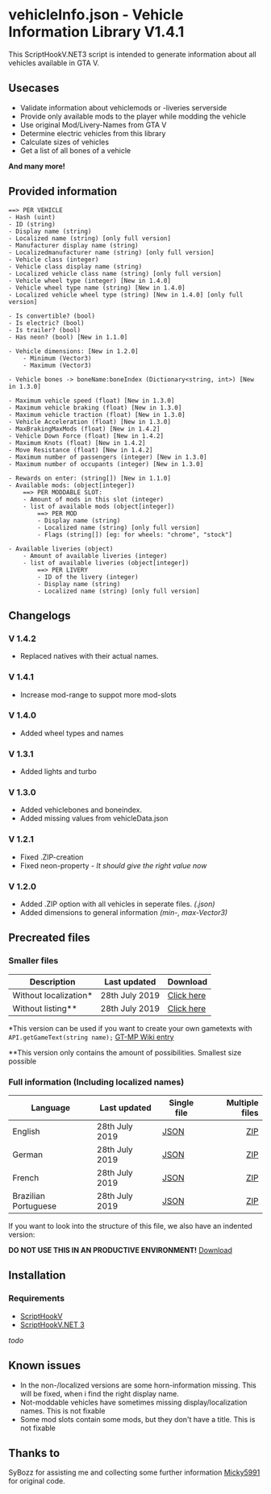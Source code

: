 # vehicleInfo.json - Vehicle Information Library V1.4.1
This ScriptHookV.NET3 script is intended to generate information about all vehicles available in GTA V. 

## Usecases
* Validate information about vehiclemods or -liveries serverside
* Provide only available mods to the player while modding the vehicle
* Use original Mod/Livery-Names from GTA V
* Determine electric vehicles from this library
* Calculate sizes of vehicles
* Get a list of all bones of a vehicle

**And many more!**

## Provided information
```
==> PER VEHICLE
- Hash (uint)
- ID (string)
- Display name (string)
- Localized name (string) [only full version]
- Manufacturer display name (string) 
- Localizedmanufacturer name (string) [only full version]
​- Vehicle class (integer)
​- Vehicle class display name (string)
​- Localized vehicle class name (string) [only full version]
​- Vehicle wheel type (integer) [New in 1.4.0]
​- Vehicle wheel type name (string) [New in 1.4.0]
​- Localized vehicle wheel type (string) [New in 1.4.0] [only full version]
​
- Is convertible? (bool)
- Is electric? (bool)
​- Is trailer? (bool)​
​- Has neon? (bool) [New in 1.1.0]​

- Vehicle dimensions: [New in 1.2.0]
    - Minimum (Vector3) 
    - Maximum (Vector3)
    
- Vehicle bones -> boneName:boneIndex (Dictionary<string, int>) [New in 1.3.0]

- Maximum vehicle speed (float) [New in 1.3.0]
- Maximum vehicle braking (float) [New in 1.3.0]
- Maximum vehicle traction (float) [New in 1.3.0]
- Vehicle Acceleration (float) [New in 1.3.0]
- MaxBrakingMaxMods (float) [New in 1.4.2]
- Vehicle Down Force (float) [New in 1.4.2]
- Maximum Knots (float) [New in 1.4.2]
- Move Resistance (float) [New in 1.4.2]
- Maximum number of passengers (integer) [New in 1.3.0]
- Maximum number of occupants (integer) [New in 1.3.0]
    ​
​- Rewards on enter: (string[]) [New in 1.1.0]
​- Available mods: (object[integer]​​)
​    ==> PER MODDABLE SLOT:
​    - Amount of mods in this slot (integer)
​    - list of available mods (object[integer])
​        ==> PER MOD
​        - Display name (string)
​        - Localized name (string) [only full version]
​        - Flags (string[]) [eg: for wheels: "chrome", "stock"]
​
​- Available liveries (object)
​    - Amount of available liveries (integer)
​    - list of available liveries (object[integer])
​        ==> PER LIVERY
​        - ID of the livery (integer)
​        - Display name (string)
​        - Localized name (string) [only full version]
```

## Changelogs
### V 1.4.2
* Replaced natives with their actual names.

### V 1.4.1
* Increase mod-range to suppot more mod-slots

### V 1.4.0
* Added wheel types and names

### V 1.3.1
* Added lights and turbo

### V 1.3.0
* Added vehiclebones and boneindex.
* Added missing values from vehicleData.json

### V 1.2.1
* Fixed .ZIP-creation
* Fixed neon-property - *It should give the right value now*

### V 1.2.0
* Added .ZIP option with all vehicles in seperate files. *(<intHash>.json)*
* Added dimensions to general information *(min-, max-Vector3)*

## Precreated files
### Smaller files

Description | Last updated | Download
--- | --- | ---
Without localization* | 28th July 2019 | [Click here](https://github.com/Micky5991/GT-MP-vehicleInfo/releases/download/V1.4.1-vw/vehicleInfo.noloc.json)
Without listing** | 28th July 2019 | [Click here](https://github.com/Micky5991/GT-MP-vehicleInfo/releases/download/V1.4.1-vw/vehicleInfo.nolist.json)

*This version can be used if you want to create your own gametexts with `API.getGameText(string name);` [GT-MP Wiki entry](https://wiki.gt-mp.net/index.php?title=GetGameText)

**This version only contains the amount of possibilities. Smallest size possible

### Full information (Including localized names)

Language | Last updated | Single file | Multiple files
--- | --- | --- | ---:
English | 28th July 2019 | [JSON](https://github.com/Micky5991/GT-MP-vehicleInfo/releases/download/V1.4.1-vw/vehicleInfo-en.full.json) | [ZIP](https://github.com/Micky5991/GT-MP-vehicleInfo/releases/download/V1.4.1-vw/vehicleInfo-en.zip)
German | 28th July 2019 | [JSON](https://github.com/Micky5991/GT-MP-vehicleInfo/releases/download/V1.4.1-vw/vehicleInfo-de.full.json) | [ZIP](https://github.com/Micky5991/GT-MP-vehicleInfo/releases/download/V1.4.1-vw/vehicleInfo-de.zip)
French | 28th July 2019 | [JSON](https://github.com/Micky5991/GT-MP-vehicleInfo/releases/download/V1.4.1-vw/vehicleInfo-fr.full.json) | [ZIP](https://github.com/Micky5991/GT-MP-vehicleInfo/releases/download/V1.4.1-vw/vehicleInfo-fr.zip)
Brazilian Portuguese | 28th July 2019 | [JSON](https://github.com/Micky5991/GT-MP-vehicleInfo/releases/download/V1.4.1-vw/vehicleInfo-pt-br.full.json) | [ZIP](https://github.com/Micky5991/GT-MP-vehicleInfo/releases/download/V1.4.1-vw/vehicleInfo-pt-br.zip)

If you want to look into the structure of this file, we also have an indented version:

**DO NOT USE THIS IN AN PRODUCTIVE ENVIRONMENT!**
[Download](https://github.com/Micky5991/GT-MP-vehicleInfo/releases/download/V1.4.1-vw/vehicleInfo.ind.json)

## Installation
### Requirements
- [ScriptHookV](http://www.dev-c.com/gtav/scripthookv/)
- [ScriptHookV.NET 3](https://github.com/crosire/scripthookvdotnet)

_todo_

## Known issues
* In the non-/localized versions are some horn-information missing. This will be fixed, when i find the right display name.
* Not-moddable vehicles have sometimes missing display/localization names. This is not fixable
* Some mod slots contain some mods, but they don't have a title. This is not fixable

## Thanks to
SyBozz for assisting me and collecting some further information
[Micky5991](https://github.com/Micky5991) for original code.

